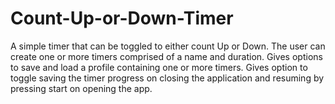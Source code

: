 # Count-Up-or-Down-Timer
A simple timer that can be toggled to either count Up or Down. The user can create one or more timers comprised of a name and duration. Gives options to save and load a profile containing one or more timers. Gives option to toggle saving the timer progress on closing the application and resuming by pressing start on opening the app.
